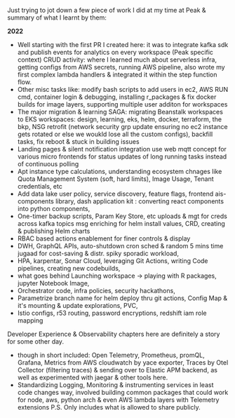 Just trying to jot down a few piece of work I did at my time at Peak & summary of what I learnt by them:

**2022**
- Well starting with the first PR I created here: it was to integrate kafka sdk and publish events for analytics on every workspace (Peak specific context) CRUD activity: 
where I learned much about serverless infra, getting configs from AWS secrets, running AWS pipeline, also wrote my first complex lambda handlers & integrated it within the step function flow.
- Other misc tasks like: modify bash scripts to add users in ec2, AWS RUN cmd, container login & debugging, installing r_packages & fix docker builds for image layers, supporting multiple user additon for workspaces
- The major migration & learning SAGA: migrating Beanstalk workspaces to EKS workspaces: design, learning, eks, helm, docker, terraform, the bkp, 
NSG retrofit (network security grp update ensuring no ec2 instance gets rotated or else we woukld lose all the custom configs), backfill tasks, fix reboot & stuck in building issues
- Landing pages & silent notification integration use web mqtt concept for various micro frontends for status updates of long running tasks instead of continuous polling
- Apt instance type calculations, understanding ecosystem chnages like Quota Management System (soft, hard limits), Image Usage, Tenant credentials, etc
- Add data lake user policy, service discovery, feature flags, frontend ais-components library, dash application kit : converting react components into python components, 
- One-timer backup scripts, Param Key Store, etc uploads & mgt for creds across kafka topics msg enriching for helm install values, CRD, creating & publishing Helm charts
- RBAC based actions enablement for finer controls & display
- DWH, GraphQL APIs, auto-shutdown cron sched & random 5 mins time jugaad for cost-saving & distr. spiky sporadic workload, 
- HPA, karpentar, Sonar Cloud, leveraging Git Actions, writing Code pipelines, creating new codebuilds,
- what goes behind Launching workspace -> playing with R packages, jupyter Notebook Image,
- Orchestrator code, infra policies, security hackathons,
- Parametrize branch name for helm deploy thru git actions, Config Map & it's mounting & update explorations, PVC,
- Istio configs, r53 routing, password encryptions, redshift iam role mapping

Developer Experience & Observability chapters here are definitely a story for some other day.
- though in short included: Open Telemetry, Prometheus, promQL, Grafana, Metrics from AWS cloudwatch by yace exporter, Traces by Otel Collector (filtering traces) & sending over to Elastic APM backend, as well as experimented with jaegar & other tools here.
- Standardizing Logging, Monitoring & instrumenting services in least code changes way, involved building common packages that could work for node, aws, python arch & even AWS lambda layers with Telemetry extensions
P.S. Only includes what is allowed to share publicly. 
